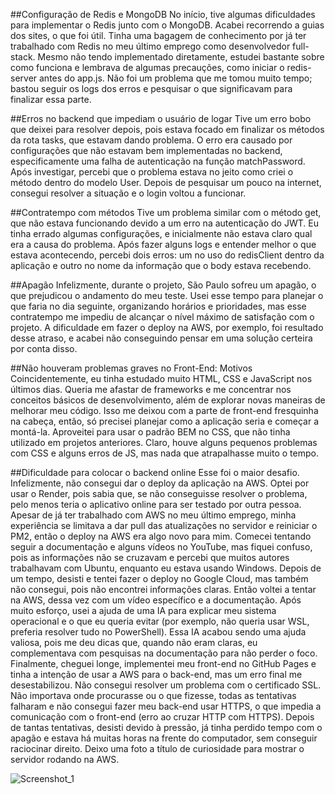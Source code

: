 ##Configuração de Redis e MongoDB
No início, tive algumas dificuldades para implementar o Redis junto com o MongoDB. Acabei recorrendo a guias dos sites, o que foi útil. Tinha uma bagagem de conhecimento por já ter trabalhado com Redis no meu último emprego como desenvolvedor full-stack. Mesmo não tendo implementado diretamente, estudei bastante sobre como funciona e lembrava de algumas precauções, como iniciar o redis-server antes do app.js. Não foi um problema que me tomou muito tempo; bastou seguir os logs dos erros e pesquisar o que significavam para finalizar essa parte.

##Erros no backend que impediam o usuário de logar 
Tive um erro bobo que deixei para resolver depois, pois estava focado em finalizar os métodos da rota tasks, que estavam dando problema. O erro era causado por configurações que não estavam bem implementadas no backend, especificamente uma falha de autenticação na função matchPassword. Após investigar, percebi que o problema estava no jeito como criei o método dentro do modelo User. Depois de pesquisar um pouco na internet, consegui resolver a situação e o login voltou a funcionar.

##Contratempo com métodos 
Tive um problema similar com o método get, que não estava funcionando devido a um erro na autenticação do JWT. Eu tinha errado algumas configurações, e inicialmente não estava claro qual era a causa do problema. Após fazer alguns logs e entender melhor o que estava acontecendo, percebi dois erros: um no uso do redisClient dentro da aplicação e outro no nome da informação que o body estava recebendo.


##Apagão
Infelizmente, durante o projeto, São Paulo sofreu um apagão, o que prejudicou o andamento do meu teste. Usei esse tempo para planejar o que faria no dia seguinte, organizando horários e prioridades, mas esse contratempo me impediu de alcançar o nível máximo de satisfação com o projeto. A dificuldade em fazer o deploy na AWS, por exemplo, foi resultado desse atraso, e acabei não conseguindo pensar em uma solução certeira por conta disso.


##Não houveram problemas graves no Front-End: Motivos 
Coincidentemente, eu tinha estudado muito HTML, CSS e JavaScript nos últimos dias. Queria me afastar de frameworks e me concentrar nos conceitos básicos de desenvolvimento, além de explorar novas maneiras de melhorar meu código. Isso me deixou com a parte de front-end fresquinha na cabeça, então, só precisei planejar como a aplicação seria e começar a montá-la. Aproveitei para usar o padrão BEM no CSS, que não tinha utilizado em projetos anteriores. Claro, houve alguns pequenos problemas com CSS e alguns erros de JS, mas nada que atrapalhasse muito o tempo.


##Dificuldade para colocar o backend online 
Esse foi o maior desafio. Infelizmente, não consegui dar o deploy da aplicação na AWS. Optei por usar o Render, pois sabia que, se não conseguisse resolver o problema, pelo menos teria o aplicativo online para ser testado por outra pessoa. Apesar de já ter trabalhado com AWS no meu último emprego, minha experiência se limitava a dar pull das atualizações no servidor e reiniciar o PM2, então o deploy na AWS era algo novo para mim. Comecei tentando seguir a documentação e alguns vídeos no YouTube, mas fiquei confuso, pois as informações não se cruzavam e percebi que muitos autores trabalhavam com Ubuntu, enquanto eu estava usando Windows. Depois de um tempo, desisti e tentei fazer o deploy no Google Cloud, mas também não consegui, pois não encontrei informações claras. Então voltei a tentar na AWS, dessa vez com um vídeo específico e a documentação. Após muito esforço, usei a ajuda de uma IA para explicar meu sistema operacional e o que eu queria evitar (por exemplo, não queria usar WSL, preferia resolver tudo no PowerShell). Essa IA acabou sendo uma ajuda valiosa, pois me deu dicas que, quando não eram claras, eu complementava com pesquisas na documentação para não perder o foco. Finalmente, cheguei longe, implementei meu front-end no GitHub Pages e tinha a intenção de usar a AWS para o back-end, mas um erro final me desestabilizou. Não consegui resolver um problema com o certificado SSL. Não importava onde procurasse ou o que fizesse, todas as tentativas falharam e não consegui fazer meu back-end usar HTTPS, o que impedia a comunicação com o front-end (erro ao cruzar HTTP com HTTPS). Depois de tantas tentativas, desisti devido à pressão, já tinha perdido tempo com o apagão e estava há muitas horas na frente do computador, sem conseguir raciocinar direito. Deixo uma foto a título de curiosidade para mostrar o servidor rodando na AWS.

![Screenshot_1](https://github.com/user-attachments/assets/f45c5aa5-e011-409a-a031-9dd3a049c0fd)

